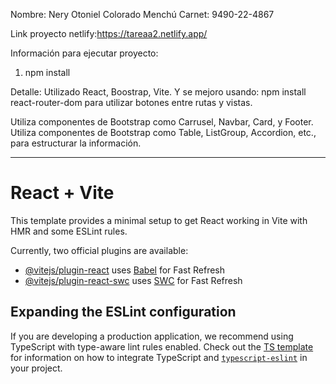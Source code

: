 Nombre: Nery Otoniel Colorado Menchú
Carnet: 9490-22-4867

Link proyecto netlify:https://tareaa2.netlify.app/

Información para ejecutar proyecto:
1. npm install

Detalle: Utilizado React, Boostrap, Vite. Y se mejoro usando: npm install react-router-dom para utilizar botones entre rutas y vistas.

Utiliza componentes de Bootstrap como Carrusel, Navbar, Card, y Footer.
Utiliza componentes de Bootstrap como Table, ListGroup, Accordion, etc., para estructurar la información.


----------------------
# React + Vite

This template provides a minimal setup to get React working in Vite with HMR and some ESLint rules.

Currently, two official plugins are available:

- [@vitejs/plugin-react](https://github.com/vitejs/vite-plugin-react/blob/main/packages/plugin-react) uses [Babel](https://babeljs.io/) for Fast Refresh
- [@vitejs/plugin-react-swc](https://github.com/vitejs/vite-plugin-react/blob/main/packages/plugin-react-swc) uses [SWC](https://swc.rs/) for Fast Refresh

## Expanding the ESLint configuration

If you are developing a production application, we recommend using TypeScript with type-aware lint rules enabled. Check out the [TS template](https://github.com/vitejs/vite/tree/main/packages/create-vite/template-react-ts) for information on how to integrate TypeScript and [`typescript-eslint`](https://typescript-eslint.io) in your project.
